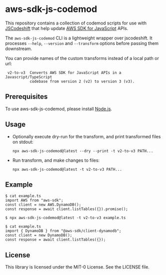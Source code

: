# aws-sdk-js-codemod

This repository contains a collection of codemod scripts for use with
[JSCodeshift][jscodeshift] that help update [AWS SDK for JavaScript][aws-sdk-js]
APIs.

The `aws-sdk-js-codemod` CLI is a lightweight wrapper over jscodeshift.
It processes `--help`, `--version` and `--transform` options before passing them
downstream.

You can provide names of the custom transforms instead of a local path or url:

     v2-to-v3  Converts AWS SDK for JavaScript APIs in a Javascript/TypeScript
               codebase from version 2 (v2) to version 3 (v3).

## Prerequisites

To use aws-sdk-js-codemod, please install [Node.js][install-nodejs].

## Usage

- Optionally execute dry-run for the transform, and print transformed files on stdout:
  ```console
  npx aws-sdk-js-codemod@latest --dry --print -t v2-to-v3 PATH...
  ```
- Run transform, and make changes to files:
  ```console
  npx aws-sdk-js-codemod@latest -t v2-to-v3 PATH...
  ```

## Example

```console
$ cat example.ts
import AWS from "aws-sdk";
const client = new AWS.DynamoDB();
const response = await client.listTables({}).promise();

$ npx aws-sdk-js-codemod@latest -t v2-to-v3 example.ts

$ cat example.ts
import { DynamoDB } from "@aws-sdk/client-dynamodb";
const client = new DynamoDB();
const response = await client.listTables({});

```

## License

This library is licensed under the MIT-0 License. See the LICENSE file.

[aws-sdk-js]: https://aws.amazon.com/sdk-for-javascript/
[install-nodejs]: https://nodejs.dev/learn/how-to-install-nodejs
[jscodeshift]: https://github.com/facebook/jscodeshift
